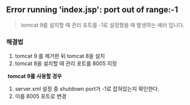## Error running 'index.jsp': port out of range:-1

> tomcat 9를 설치할 때 관리 포트를 -1로 설정했을 때 발생하는 에러 입니다.

### 해결법

1. tomcat 9 를 제거한 뒤 tomcat 8을 설치
2. tomcat 8을 설치할 때 관리 포트를 8005 지정



​    **tomcat 9를 사용할 경우**

1. server.xml 설정 중 shutdown port가 -1로 잡혀있는지 확인한다.
2. 이를 8005 포트로 변경